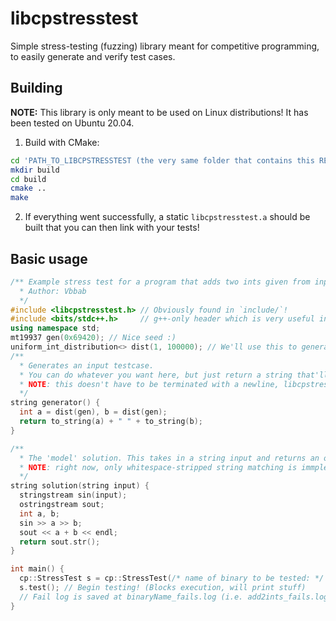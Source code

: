 # libcpstresstest
Simple stress-testing (fuzzing) library meant for competitive programming, to easily generate and verify test cases.

## Building
**NOTE:** This library is only meant to be used on Linux distributions! It has been tested on Ubuntu 20.04.
<!--
1. Install `libexplain` with headers (used for error logging):
```
sudo apt-get install libexplain-dev
```
-->
1. Build with CMake:
```sh
cd 'PATH_TO_LIBCPSTRESSTEST (the very same folder that contains this README!)'
mkdir build
cd build
cmake ..
make
```

2. If everything went successfully, a static `libcpstresstest.a` should be built that you can then link with your tests!

## Basic usage
```cpp
/** Example stress test for a program that adds two ints given from input
  * Author: Vbbab
  */
#include <libcpstresstest.h> // Obviously found in `include/`!
#include <bits/stdc++.h>     // g++-only header which is very useful in cp
using namespace std;
mt19937 gen(0x69420); // Nice seed :)
uniform_int_distribution<> dist(1, 100000); // We'll use this to generate testcases
/**
  * Generates an input testcase.
  * You can do whatever you want here, but just return a string that'll be passed into the program.
  * NOTE: this doesn't have to be terminated with a newline, libcpstresstest will automatically add a newline at the end. But you can do it if you want.
  */
string generator() {
  int a = dist(gen), b = dist(gen);
  return to_string(a) + " " + to_string(b);
}

/**
  * The 'model' solution. This takes in a string input and returns an output which will be used to judge the program's output.
  * NOTE: right now, only whitespace-stripped string matching is immplemented. Token comparisons and custom verifier functions will be implemented later.
  */
string solution(string input) {
  stringstream sin(input);
  ostringstream sout;
  int a, b;
  sin >> a >> b;
  sout << a + b << endl;
  return sout.str();
}

int main() {
  cp::StressTest s = cp::StressTest(/* name of binary to be tested: */ "add2ints", /* solution: */ solution, /* generator: */ generator, /* number of tests to run (long long): */ 100000, /* [OPTIONAL] break on fail? (default false): */ false);
  s.test(); // Begin testing! (Blocks execution, will print stuff)
  // Fail log is saved at binaryName_fails.log (i.e. add2ints_fails.log)
}
```
